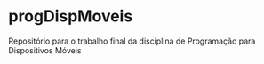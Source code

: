 # progDispMoveis
Repositório para o trabalho final da disciplina de Programação para Dispositivos Móveis
